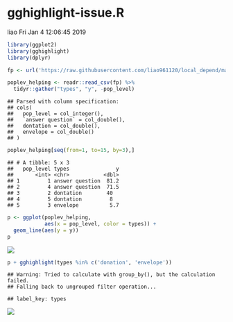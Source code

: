 gghighlight-issue.R
================
liao
Fri Jan 4 12:06:45 2019

``` r
library(ggplot2)
library(gghighlight)
library(dplyr)

fp <- url('https://raw.githubusercontent.com/liao961120/local_depend/master/107-1/socpsy_plot/poplev-helping2.csv')

poplev_helping <- readr::read_csv(fp) %>% 
  tidyr::gather("types", "y", -pop_level)
```

    ## Parsed with column specification:
    ## cols(
    ##   pop_level = col_integer(),
    ##   `answer question` = col_double(),
    ##   dontation = col_double(),
    ##   envelope = col_double()
    ## )

``` r
poplev_helping[seq(from=1, to=15, by=3),]
```

    ## # A tibble: 5 x 3
    ##   pop_level types               y
    ##       <int> <chr>           <dbl>
    ## 1         1 answer question  81.2
    ## 2         4 answer question  71.5
    ## 3         2 dontation        40  
    ## 4         5 dontation         8  
    ## 5         3 envelope          5.7

``` r
p <- ggplot(poplev_helping,
            aes(x = pop_level, color = types)) +
  geom_line(aes(y = y))
p
```

![](https://raw.githubusercontent.com/liao961120/local_depend/master/107-1/socpsy_plot/gghighlight-issue_files/figure-markdown_github/unnamed-chunk-1-1.png)

``` r
p + gghighlight(types %in% c('donation', 'envelope'))
```

    ## Warning: Tried to calculate with group_by(), but the calculation failed.
    ## Falling back to ungrouped filter operation...

    ## label_key: types

![](https://raw.githubusercontent.com/liao961120/local_depend/master/107-1/socpsy_plot/gghighlight-issue_files/figure-markdown_github/unnamed-chunk-1-2.png)

